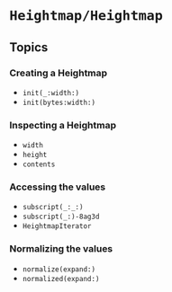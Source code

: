 # ``Heightmap/Heightmap``

## Topics

### Creating a Heightmap

- ``init(_:width:)``
- ``init(bytes:width:)``

### Inspecting a Heightmap

- ``width``
- ``height``
- ``contents``

### Accessing the values

- ``subscript(_:_:)``
- ``subscript(_:)-8ag3d``
- ``HeightmapIterator``

### Normalizing the values

- ``normalize(expand:)``
- ``normalized(expand:)``
